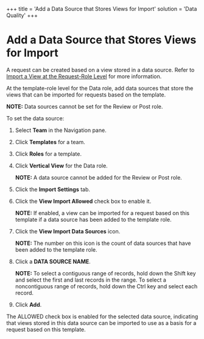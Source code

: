 +++
title = 'Add a Data Source that Stores Views for Import'
solution = 'Data Quality'
+++

# Add a Data Source that Stores Views for Import

A request can be created based on a view stored in a data source. Refer
to [Import a View at the Request-Role
Level](Import_a_View_at_the_Request%20Role_Level.htm) for more
information.

At the template-role level for the Data role, add data sources that
store the views that can be imported for requests based on the template.

<span style="font-weight: bold;">NOTE:</span> Data sources cannot be set
for the Review or Post role.

To set the data source:

1.  Select <span style="font-weight: bold;">Team</span> in the
    Navigation pane.

2.  Click <span style="font-weight: bold;">Templates</span> for a team.

3.  Click <span style="font-weight: bold;">Roles</span> for a template.

4.  Click <span style="font-weight: bold;">Vertical View</span> for the
    Data role.
    
    **NOTE:** A data source cannot be added for the Review or Post role.

5.  Click the <span style="font-weight: bold;">Import Settings</span>
    tab.

6.  Click the <span style="font-weight: bold;">View Import
    Allowed</span> check box to enable it.
    
    **NOTE:** If enabled, a view can be imported for a request based on
    this template if a data source has been added to the template role.

7.  Click the <span style="font-weight: bold;">View Import Data
    Sources</span> icon.
    
    **NOTE:** The number on this icon is the count of data sources that
    have been added to the template role.

8.  Click a <span style="font-weight: bold;">DATA SOURCE NAME</span>.
    
    **NOTE:** To select a contiguous range of records, hold down the
    Shift key and select the first and last records in the range. To
    select a noncontiguous range of records, hold down the Ctrl key and
    select each record.

9.  Click <span style="font-weight: bold;">Add</span>.

The ALLOWED check box is enabled for the selected data source,
indicating that views stored in this data source can be imported to use
as a basis for a request based on this template.
